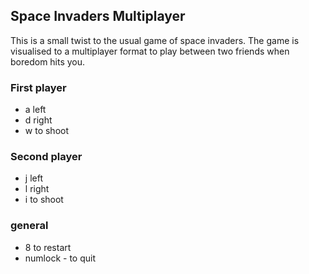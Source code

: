 ## Space Invaders Multiplayer 

This is a small twist to the usual game of space invaders. The game is visualised to a multiplayer format to play between two friends when boredom hits you.

### First player 
- a left 
- d right 
- w to shoot 

### Second player 
- j left 
- l right 
- i to shoot 

### general
- 8 to restart 
- numlock - to quit
